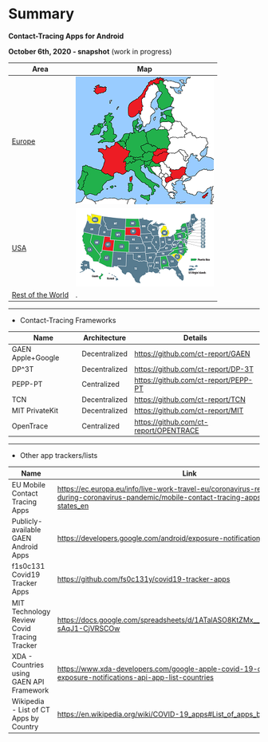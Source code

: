 # Summary

**Contact-Tracing Apps for Android**

**October 6th, 2020 - snapshot** (work in progress)

Area | Map
-----|----
[Europe](https://github.com/ct-report/summary/blob/master/Europe.md) | ![](20201006_Europe_Map_SMALL.png)
[USA](https://github.com/ct-report/summary/blob/master/USA.md) | ![](20201006_USA_Map_SMALL.png)
[Rest of the World](https://github.com/ct-report/summary/blob/master/ROTW.md) | .

-------------------------------

- Contact-Tracing Frameworks

Name | Architecture | Details
-----|--------------|--------
GAEN Apple+Google | Decentralized | https://github.com/ct-report/GAEN
DP^3T | Decentralized | https://github.com/ct-report/DP-3T
PEPP-PT | Centralized | https://github.com/ct-report/PEPP-PT
TCN | Decentralized | https://github.com/ct-report/TCN
MIT PrivateKit | Decentralized | https://github.com/ct-report/MIT
OpenTrace | Centralized | https://github.com/ct-report/OPENTRACE

-------------------------------

- Other app trackers/lists

Name | Link | References
-----|------|-----------
EU Mobile Contact Tracing Apps | https://ec.europa.eu/info/live-work-travel-eu/coronavirus-response/travel-during-coronavirus-pandemic/mobile-contact-tracing-apps-eu-member-states_en | [European Commission on Twitter](https://twitter.com/eu_commission)
Publicly-available GAEN Android Apps | https://developers.google.com/android/exposure-notifications/apps | [Google Developers on Twitter](https://twitter.com/googledevs)
f1s0c131 Covid19 Tracker Apps | https://github.com/fs0c131y/covid19-tracker-apps | [Elliot Anderson on Twitter](https://twitter.com/fs0c131y)
MIT Technology Review Covid Tracing Tracker | https://docs.google.com/spreadsheets/d/1ATalASO8KtZMx__zJREoOvFh0nmB-sAqJ1-CjVRSCOw | [MIT Technology Review on Twitter](https://twitter.com/techreview)
XDA - Countries using GAEN API Framework | https://www.xda-developers.com/google-apple-covid-19-contact-tracing-exposure-notifications-api-app-list-countries | [XDA Developers on Twitter](https://twitter.com/xdadevelopers)
Wikipedia - List of CT Apps by Country | https://en.wikipedia.org/wiki/COVID-19_apps#List_of_apps_by_country | .

